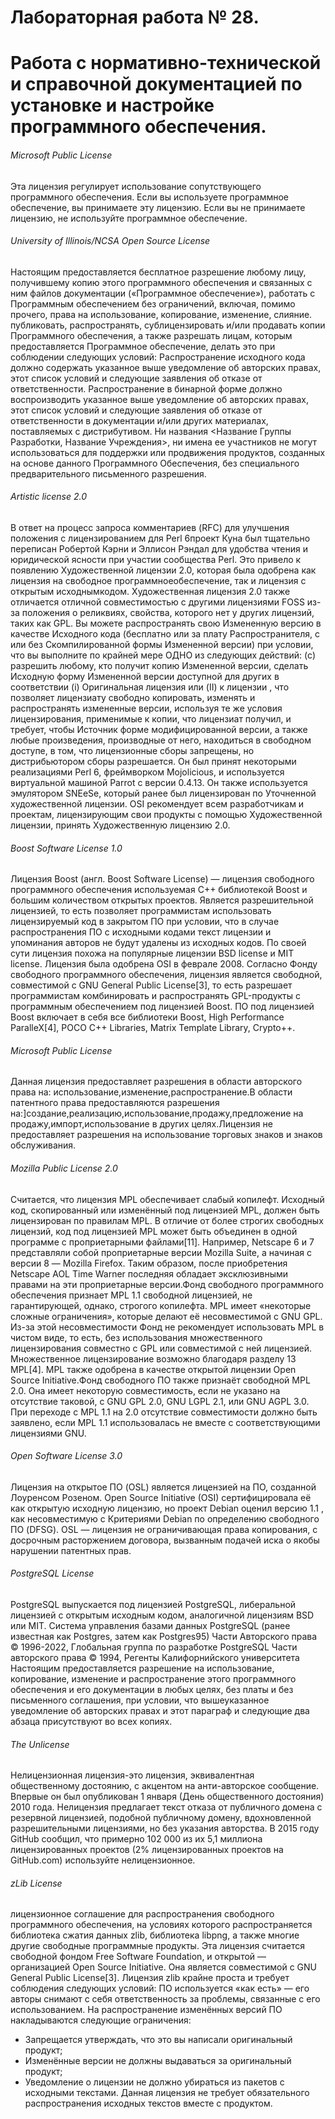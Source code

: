 # Лабораторная работа № 28.
# Работа с нормативно-технической и справочной документацией по установке и настройке программного обеспечения.
###### Microsoft Public License
Эта лицензия регулирует использование сопутствующего программного обеспечения. Если вы используете программное обеспечение, вы принимаете эту лицензию. Если вы не принимаете лицензию, не используйте программное обеспечение.
###### University of Illinois/NCSA Open Source License
Настоящим предоставляется бесплатное разрешение любому лицу, получившему копию этого программного обеспечения и связанных с ним файлов документации («Программное обеспечение»), работать с Программным обеспечением без ограничений, включая, помимо прочего, права на использование, копирование, изменение, слияние. публиковать, распространять, сублицензировать и/или продавать копии Программного обеспечения, а также разрешать лицам, которым предоставляется Программное обеспечение, делать это при соблюдении следующих условий:
Распространение исходного кода должно содержать указанное выше уведомление об авторских правах, этот список условий и следующие заявления об отказе от ответственности.
Распространение в бинарной форме должно воспроизводить указанное выше уведомление об авторских правах, этот список условий и следующие заявления об отказе от ответственности в документации и/или других материалах, поставляемых с дистрибутивом.
Ни названия <Название Группы Разработки, Название Учреждения>, ни имена ее участников не могут использоваться для поддержки или продвижения продуктов, созданных на основе данного Программного Обеспечения, без специального предварительного письменного разрешения.
###### Artistic license 2.0
В ответ на процесс запроса комментариев (RFC) для улучшения положения с лицензированием для Perl 6проект Куна был тщательно переписан Робертой Кэрни и Эллисон Рэндал для удобства чтения и юридической ясности при участии сообщества Perl. Это привело к появлению Художественной лицензии 2.0, которая была одобрена как лицензия на свободное программноеобеспечение, так и лицензия с открытым исходнымкодом.
Художественная лицензия 2.0 также отличается отличной совместимостью с другими лицензиями FOSS из-за положения о реликвиях, свойства, которого нет у других лицензий, таких как GPL.
Вы можете распространять свою Измененную версию в качестве Исходного кода (бесплатно или за плату Распространителя, с или без Скомпилированной формы Измененной версии) при условии, что вы выполните по крайней мере ОДНО из следующих действий:
(c) разрешить любому, кто получит копию Измененной версии, сделать Исходную форму Измененной версии доступной для других в соответствии
(i) Оригинальная лицензия или
(II) к лицензии , что позволяет лицензиату свободно копировать, изменять и распространять измененные версии, используя те же условия лицензирования, применимые к копии, что лицензиат получил, и требует, чтобы Источник форме модифицированной версии, а также любые произведения, производные от него, находиться в свободном доступе, в том, что лицензионные сборы запрещены, но дистрибьютором сборы разрешается.
Он был принят некоторыми реализациями Perl 6, фреймворком Mojolicious, и используется виртуальной машиной Parrot с версии 0.4.13. Он также используется эмулятором SNEeSe, который ранее был лицензирован по Уточненной художественной лицензии.
OSI рекомендует всем разработчикам и проектам, лицензирующим свои продукты с помощью Художественной лицензии, принять Художественную лицензию 2.0.
###### Boost Software License 1.0
Лицензия Boost (англ. Boost Software License) — лицензия свободного программного обеспечения используемая С++ библиотекой Boost и большим количеством открытых проектов. Является разрешительной лицензией, то есть позволяет программистам использовать лицензируемый код в закрытом ПО при условии, что в случае распространения ПО с исходными кодами текст лицензии и упоминания авторов не будут удалены из исходных кодов. По своей сути лицензия похожа на популярные лицензии BSD license и MIT license.
Лицензия была одобрена OSI в феврале 2008.
Согласно Фонду свободного программного обеспечения, лицензия является свободной, совместимой с GNU General Public License[3], то есть разрешает программистам комбинировать и распространять GPL-продукты с программным обеспечением под лицензией Boost.
ПО под лицензией Boost включает в себя все библиотеки Boost, High Performance ParalleX[4], POCO C++ Libraries, Matrix Template Library, Crypto++.
###### Microsoft Public License
Данная лицензия предоставляет разрешения в области авторского права на:
использование,изменение,распространение.В области патентного права предоставляются разрешения на:]создание,реализацию,использование,продажу,предложение на продажу,импорт,использование в других целях.Лицензия не предоставляет разрешения на использование торговых знаков и знаков обслуживания.
###### Mozilla Public License 2.0
Считается, что лицензия MPL обеспечивает слабый копилефт. Исходный код, скопированный или изменённый под лицензией MPL, должен быть лицензирован по правилам MPL. В отличие от более строгих свободных лицензий, код под лицензией MPL может быть объединен в одной программе с проприетарными файлами[11]. Например, Netscape 6 и 7 представляли собой проприетарные версии Mozilla Suite, а начиная с версии 8 — Mozilla Firefox. Таким образом, после приобретения Netscape AOL Time Warner последняя обладает эксклюзивными правами на эти проприетарные версии.Фонд свободного программного обеспечения признает MPL 1.1 свободной лицензией, не гарантирующей, однако, строгого копилефта. MPL имеет «некоторые сложные ограничения», которые делают её несовместимой с GNU GPL. Из-за этой несовместимости Фонд не рекомендует использовать MPL в чистом виде, то есть, без использования множественного лицензирования совместно с GPL или совместимой с ней лицензией. Множественное лицензирование возможно благодаря разделу 13 MPL[4]. MPL также одобрена в качестве открытой лицензии Open Source Initiative.Фонд свободного ПО также признаёт свободной MPL 2.0. Она имеет некоторую совместимость, если не указано на отсутствие таковой, с GNU GPL 2.0, GNU LGPL 2.1, или GNU AGPL 3.0. При переходе с MPL 1.1 на 2.0 отсутствие совместимости должно быть заявлено, если MPL 1.1 использовалась не вместе с соответствующими лицензиями GNU.
###### Open Software License 3.0
Лицензия на открытое ПО (OSL) является лицензией на ПО, созданной Лоуренсом Розеном. Open Source Initiative (OSI) сертифицировала её как открытую исходную лицензию, но проект Debian оценил версию 1.1 , как несовместимую с Критериями Debian по определению свободного ПО (DFSG). OSL — лицензия не ограничивающая права копирования, с досрочным расторжением договора, вызванным подачей иска о якобы нарушении патентных прав.
###### PostgreSQL License
PostgreSQL выпускается под лицензией PostgreSQL, либеральной лицензией с открытым исходным кодом, аналогичной лицензиям BSD или MIT.
Система управления базами данных PostgreSQL
(ранее известная как Postgres, затем как Postgres95)
Части Авторского права © 1996-2022, Глобальная группа по разработке PostgreSQL
Части авторского права © 1994, Регенты Калифорнийского университета
Настоящим предоставляется разрешение на использование, копирование, изменение и распространение этого программного обеспечения и его документации в любых целях, без платы и без письменного соглашения, при условии, что вышеуказанное уведомление об авторских правах и этот параграф и следующие два абзаца присутствуют во всех копиях.
###### The Unlicense
Нелицензионная лицензия-это лицензия, эквивалентная общественному достоянию, с акцентом на анти-авторское сообщение. Впервые он был опубликован 1 января (День общественного достояния) 2010 года. Нелицензия предлагает текст отказа от публичного домена с резервной лицензией, подобной публичному домену, вдохновленной разрешительными лицензиями, но без указания авторства. В 2015 году GitHub сообщил, что примерно 102 000 из их 5,1 миллиона лицензированных проектов (2% лицензированных проектов на GitHub.com) используйте нелицензионное.
###### zLib License
лицензионное соглашение для распространения свободного программного обеспечения, на условиях которого распространяется библиотека сжатия данных zlib, библиотека libpng, а также многие другие свободные программные продукты.
Эта лицензия считается свободной фондом Free Software Foundation, и открытой — организацией Open Source Initiative. Она является совместимой с GNU General Public License[3].
Лицензия zlib крайне проста и требует соблюдения следующих условий:
ПО используется «как есть» — его авторы снимают с себя ответственность за проблемы, связанные с его использованием.
На распространение изменённых версий ПО накладываются следующие ограничения:
* Запрещается утверждать, что это вы написали оригинальный продукт;
* Изменённые версии не должны выдаваться за оригинальный продукт;
* Уведомление о лицензии не должно убираться из пакетов с исходными текстами.
Данная лицензия не требует обязательного распространения исходных текстов вместе с продуктом.
